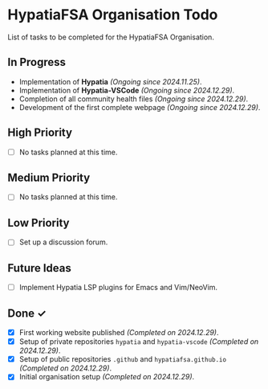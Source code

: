 # HypatiaFSA Organisation Todo

List of tasks to be completed for the HypatiaFSA Organisation.

## In Progress

- Implementation of **Hypatia**
  *(Ongoing since 2024.11.25)*.
- Implementation of **Hypatia-VSCode**
  *(Ongoing since 2024.12.29)*.
- Completion of all community health files
  *(Ongoing since 2024.12.29)*.
- Development of the first complete webpage
  *(Ongoing since 2024.12.29)*.

## High Priority

- [ ] No tasks planned at this time.

## Medium Priority

- [ ] No tasks planned at this time.

## Low Priority

- [ ] Set up a discussion forum.

## Future Ideas

- [ ] Implement Hypatia LSP plugins for Emacs and Vim/NeoVim.

## Done ✓

- [x] First working website published
      *(Completed on 2024.12.29)*.
- [x] Setup of private repositories `hypatia` and `hypatia-vscode`
      *(Completed on 2024.12.29)*.
- [x] Setup of public repositories `.github` and `hypatiafsa.github.io`
      *(Completed on 2024.12.29)*.
- [x] Initial organisation setup
      *(Completed on 2024.12.29)*.
